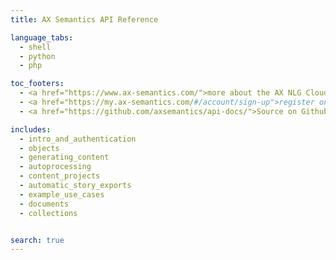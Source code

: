 ```yaml
---
title: AX Semantics API Reference

language_tabs:
  - shell
  - python
  - php

toc_footers:
  - <a href="https://www.ax-semantics.com/">more about the AX NLG Cloud</a>
  - <a href="https://my.ax-semantics.com/#/account/sign-up">register on myAX - Self Service Portal</a>
  - <a href="https://github.com/axsemantics/api-docs/">Source on Github</a>

includes:
  - intro_and_authentication
  - objects
  - generating_content
  - autoprocessing
  - content_projects
  - automatic_story_exports
  - example_use_cases
  - documents
  - collections


search: true
---
```

